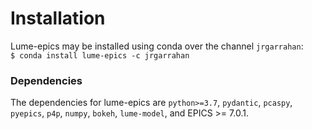 # Installation

Lume-epics may be installed using conda over the channel `jrgarrahan`:
<br>
``` $ conda install lume-epics -c jrgarrahan ```
<br>

### Dependencies
The dependencies for lume-epics are `python>=3.7`, `pydantic`, `pcaspy`, `pyepics`, `p4p`, `numpy`, `bokeh`, `lume-model`, and EPICS >= 7.0.1.

